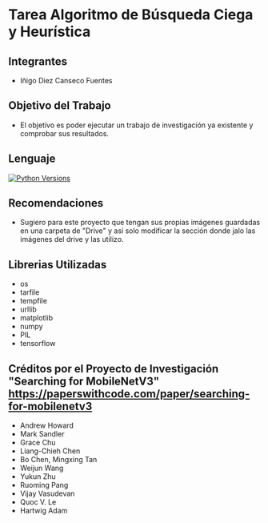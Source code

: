 # Tarea Algoritmo de Búsqueda Ciega y Heurística


## Integrantes

- Iñigo Diez Canseco Fuentes

## Objetivo del Trabajo

- El objetivo es poder ejecutar un trabajo de investigación ya existente y comprobar sus resultados.

## Lenguaje

[![Python Versions](https://img.shields.io/badge/python-3.6%20%7C%203.7%20%7C%203.8-blue)](https://www.python.org/downloads/release/python-382/)

## Recomendaciones

- Sugiero para este proyecto que tengan sus propias imágenes guardadas en una carpeta de "Drive" y así solo modificar la sección donde jalo las imágenes del drive y las utilizo. 

## Librerias Utilizadas

- os
- tarfile
- tempfile
- urllib
- matplotlib
- numpy
- PIL
- tensorflow

## Créditos por el Proyecto de Investigación "Searching for MobileNetV3"  https://paperswithcode.com/paper/searching-for-mobilenetv3

- Andrew Howard
- Mark Sandler
- Grace Chu
- Liang-Chieh Chen
- Bo Chen, Mingxing Tan
- Weijun Wang
- Yukun Zhu
- Ruoming Pang
- Vijay Vasudevan
- Quoc V. Le
- Hartwig Adam 
